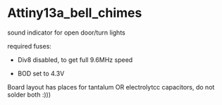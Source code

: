 # Attiny13a_bell_chimes
sound indicator for open door/turn lights

required fuses: 
- Div8 disabled, to get full 9.6MHz speed

- BOD set to 4.3V

Board layout has places for tantalum OR electrolytcc capacitors, do not solder both :)))

